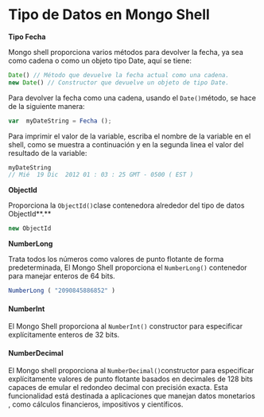 # Tipo de Datos en Mongo Shell

**Tipo Fecha**

Mongo shell proporciona varios métodos para devolver la fecha, ya sea como cadena o como un objeto tipo Date, aquí se tiene: 

```javascript
Date() // Método que devuelve la fecha actual como una cadena.
new Date() // Constructor que devuelve un objeto de tipo Date. 
```

Para devolver la fecha como una cadena, usando el `Date()`método, se hace de la siguiente manera:

```javascript
var  myDateString = Fecha ();
```

Para imprimir el valor de la variable, escriba el nombre de la variable en el shell, como se muestra a continuación y en la segunda linea el valor del resultado de la variable: 

```javascript
myDateString
// Mié  19 Dic  2012 01 : 03 : 25 GMT - 0500 ( EST )
```

**ObjectId**

Proporciona la `ObjectId()`clase contenedora alrededor del tipo de datos ObjectId**.** 

```javascript
new ObjectId
```

  
**NumberLong**

Trata todos los números como valores de punto flotante de forma predeterminada, El Mongo Shell proporciona el `NumberLong()` contenedor para manejar enteros de 64 bits.

```javascript
NumberLong ( "2090845886852" )
```

#### NumberInt

El Mongo Shell proporciona al `NumberInt()` constructor para especificar explícitamente enteros de 32 bits.

#### NumberDecimal

El Mongo shell proporciona al `NumberDecimal()`constructor para especificar explícitamente valores de punto flotante basados ​​en decimales de 128 bits capaces de emular el redondeo decimal con precisión exacta. Esta funcionalidad está destinada a aplicaciones que manejan datos monetarios , como cálculos financieros, impositivos y científicos.

